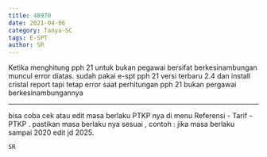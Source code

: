 ```yaml
---
title: 48970
date: 2021-04-06
category: Tanya-SC
tags: E-SPT
author: SR
---
```


Ketika menghitung pph 21 untuk bukan pegawai bersifat berkesinambungan muncul error diatas. sudah pakai e-spt pph 21 versi terbaru 2.4 dan install cristal report tapi tetap error saat perhitungan pph 21 bukan pergawai berkesinambungannya

---

bisa coba cek atau edit masa berlaku PTKP nya di menu Referensi - Tarif - PTKP . pastikan masa berlaku nya sesuai , contoh : jika masa berlaku sampai 2020 edit jd 2025.

`SR`
